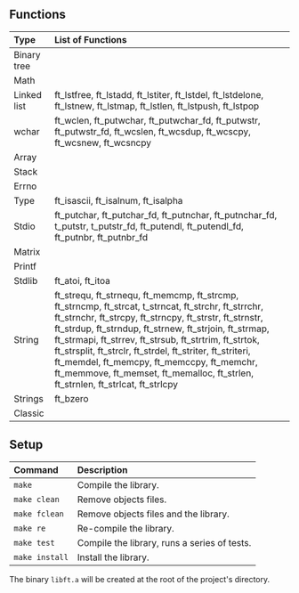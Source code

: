 ## Functions <a name="functions"></a>

Type         | List of Functions
:--------------------|:----------
Binary tree         |  
Math        |  
Linked list        | ft_lstfree, ft_lstadd, ft_lstiter, ft_lstdel, ft_lstdelone, ft_lstnew, ft_lstmap, ft_lstlen, ft_lstpush, ft_lstpop
wchar       | ft_wclen, ft_putwchar, ft_putwchar_fd, ft_putwstr, ft_putwstr_fd, ft_wcslen, ft_wcsdup, ft_wcscpy, ft_wcsnew, ft_wcsncpy
Array       |  
Stack       |  
Errno       |  
Type       | ft_isascii, ft_isalnum, ft_isalpha 
Stdio       | ft_putchar, ft_putchar_fd, ft_putnchar, ft_putnchar_fd, t_putstr, t_putstr_fd, ft_putendl, ft_putendl_fd, ft_putnbr, ft_putnbr_fd 
Matrix      |  
Printf      |  
Stdlib      | ft_atoi, ft_itoa 
String      | ft_strequ, ft_strnequ, ft_memcmp, ft_strcmp, ft_strncmp, ft_strcat, t_strncat, ft_strchr, ft_strrchr, ft_strnchr, ft_strcpy, ft_strncpy, ft_strstr, ft_strnstr, ft_strdup, ft_strndup, ft_strnew, ft_strjoin, ft_strmap, ft_strmapi, ft_strrev, ft_strsub, ft_strtrim, ft_strtok, ft_strsplit, ft_strclr, ft_strdel, ft_striter, ft_striteri, ft_memdel, ft_memcpy, ft_memccpy, ft_memchr, ft_memmove, ft_memset, ft_memalloc, ft_strlen, ft_strnlen, ft_strlcat, ft_strlcpy
Strings     | ft_bzero
Classic  |  


## Setup <a name="setup"></a>

Command       |  Description
:-------------|:-------------
`make`        | Compile the library.
`make clean`  | Remove objects files.
`make fclean` | Remove objects files and the library.
`make re`     | Re-compile the library.
`make test`   | Compile the library, runs a series of tests.
`make install`| Install the library.

The binary `libft.a` will be created at the root of the project's directory.
